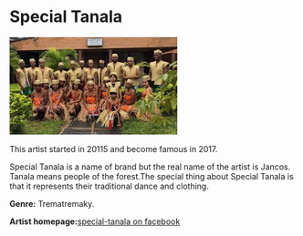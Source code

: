 # Special Tanala

![Special Tanala](special-tanala.jpg)

This artist started in 20115 and become famous in 2017.

Special Tanala is a name of brand but the real name of the artist is Jancos. Tanala means people of the forest.The special thing about Special Tanala is that it represents their traditional dance and clothing.

**Genre:** Trematremaky.

**Artist homepage:**[special-tanala on facebook](https://en-gb.facebook.com/fierteAntagnala/videos/1861166747230202/)

